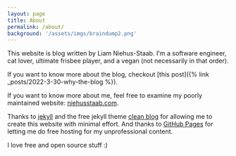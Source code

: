 ```yaml
---
layout: page
title: About
permalink: /about/
background: '/assets/imgs/braindump2.png'
---
```


This website is blog written by Liam Niehus-Staab. I'm a software engineer,
cat lover, ultimate frisbee player, and a vegan (not necessarily in that order).

If you want to know more about the blog, checkout [this post]({% link _posts/2022-3-30-why-the-blog %}).

If you want to know more about me, feel free to examine my poorly maintained
website: [niehusstaab.com](https://niehusstaab.com).

Thanks to [jekyll](https://jekyllrb.com/) and the free jekyll theme [clean blog](https://github.com/StartBootstrap/startbootstrap-clean-blog-jekyll) for
allowing me to create this website with minimal effort. And thanks to [GitHub Pages](https://pages.github.com/)
for letting me do free hosting for my unprofessional content.

I love free and open source stuff :)
